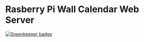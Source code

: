 # Rasberry Pi Wall Calendar Web Server

[![Greenkeeper badge](https://badges.greenkeeper.io/DaltonHart/wall-schedule-server.svg)](https://greenkeeper.io/)